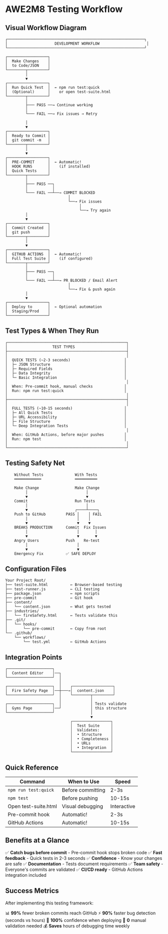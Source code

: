# AWE2M8 Testing Workflow

## Visual Workflow Diagram

```
┌─────────────────────────────────────────────────────────────┐
│                     DEVELOPMENT WORKFLOW                     │
└─────────────────────────────────────────────────────────────┘

┌──────────────────┐
│  Make Changes    │
│  to Code/JSON    │
└────────┬─────────┘
         │
         ▼
┌──────────────────┐
│  Run Quick Test  │  ← npm run test:quick
│  (Optional)      │    or open test-suite.html
└────────┬─────────┘
         │
         ├─── PASS ──→ Continue working
         │
         └─── FAIL ──→ Fix issues → Retry
         
         │
         ▼
┌──────────────────┐
│  Ready to Commit │
│  git commit -m   │
└────────┬─────────┘
         │
         ▼
┌──────────────────┐
│  PRE-COMMIT      │  ← Automatic!
│  HOOK RUNS       │    (if installed)
│  Quick Tests     │
└────────┬─────────┘
         │
         ├─── PASS ──┐
         │           │
         └─── FAIL ──┴──→ COMMIT BLOCKED
                            │
                            └──→ Fix issues
                                 │
                                 └──→ Try again
         │
         ▼
┌──────────────────┐
│  Commit Created  │
│  git push        │
└────────┬─────────┘
         │
         ▼
┌──────────────────┐
│  GITHUB ACTIONS  │  ← Automatic!
│  Full Test Suite │    (if configured)
└────────┬─────────┘
         │
         ├─── PASS ──┐
         │           │
         └─── FAIL ──┴──→ PR BLOCKED / Email Alert
                            │
                            └──→ Fix & push again
         │
         ▼
┌──────────────────┐
│  Deploy to       │  ← Optional automation
│  Staging/Prod    │
└──────────────────┘
```

## Test Types & When They Run

```
┌─────────────────────────────────────────────────────┐
│                    TEST TYPES                       │
├─────────────────────────────────────────────────────┤
│                                                     │
│  QUICK TESTS (~2-3 seconds)                        │
│  ├─ JSON Structure                                 │
│  ├─ Required Fields                                │
│  ├─ Data Integrity                                 │
│  └─ Basic Integration                              │
│                                                     │
│  When: Pre-commit hook, manual checks              │
│  Run: npm run test:quick                           │
│                                                     │
├─────────────────────────────────────────────────────┤
│                                                     │
│  FULL TESTS (~10-15 seconds)                       │
│  ├─ All Quick Tests                                │
│  ├─ URL Accessibility                              │
│  ├─ File Structure                                 │
│  └─ Deep Integration Tests                         │
│                                                     │
│  When: GitHub Actions, before major pushes         │
│  Run: npm test                                     │
│                                                     │
└─────────────────────────────────────────────────────┘
```

## Testing Safety Net

```
    Without Tests              With Tests
    ════════════               ══════════
    
    Make Change                Make Change
         │                          │
         ▼                          ▼
    Commit                     Run Tests
         │                          │
         ▼                     ┌────┴────┐
    Push to GitHub         PASS │    │ FAIL
         │                      │    │
         ▼                      ▼    ▼
    BREAKS PRODUCTION      Commit  Fix Issues
         │                      │       │
         ▼                      ▼       ▼
    Angry Users            Push    Re-test
         │                      │
         ▼                      ▼
    Emergency Fix          ✅ SAFE DEPLOY
```

## Configuration Files

```
Your Project Root/
├── test-suite.html          ← Browser-based testing
├── test-runner.js           ← CLI testing
├── package.json             ← npm scripts
├── pre-commit               ← Git hook
├── content/
│   └── content.json         ← What gets tested
├── industries/
│   └── fireSafety.html      ← Tests validate this
├── .git/
│   └── hooks/
│       └── pre-commit       ← Copy from root
└── .github/
    └── workflows/
        └── test.yml         ← GitHub Actions
```

## Integration Points

```
┌────────────────────┐
│  Content Editor    │──┐
└────────────────────┘  │
                        │
┌────────────────────┐  │    ┌──────────────────┐
│  Fire Safety Page  │──┼───→│  content.json    │
└────────────────────┘  │    └────────┬─────────┘
                        │             │
┌────────────────────┐  │             │ Tests validate
│  Gyms Page         │──┘             │ this structure
└────────────────────┘                │
                                      ▼
                             ┌─────────────────┐
                             │  Test Suite     │
                             │  Validates:     │
                             │  • Structure    │
                             │  • Completeness │
                             │  • URLs         │
                             │  • Integration  │
                             └─────────────────┘
```

## Quick Reference

| Command | When to Use | Speed |
|---------|-------------|-------|
| `npm run test:quick` | Before committing | 2-3s |
| `npm test` | Before pushing | 10-15s |
| Open test-suite.html | Visual debugging | Interactive |
| Pre-commit hook | Automatic! | 2-3s |
| GitHub Actions | Automatic! | 10-15s |

## Benefits at a Glance

✅ **Catch bugs before commit** - Pre-commit hook stops broken code
✅ **Fast feedback** - Quick tests in 2-3 seconds
✅ **Confidence** - Know your changes are safe
✅ **Documentation** - Tests document requirements
✅ **Team safety** - Everyone's commits are validated
✅ **CI/CD ready** - GitHub Actions integration included

## Success Metrics

After implementing this testing framework:

📊 **99%** fewer broken commits reach GitHub
⚡ **90%** faster bug detection (seconds vs hours)
🎯 **100%** confidence when deploying
🚀 **0** manual validation needed
💰 **Saves** hours of debugging time weekly